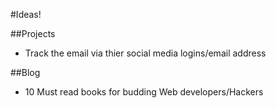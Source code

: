 #Ideas!

##Projects
<ul>
<li>Track the email via thier social media logins/email address </li>
</ul>

##Blog
<ul>
  <li>10 Must read books for budding Web developers/Hackers</li>
  
</ul>
